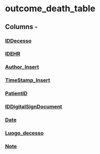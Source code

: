 
# outcome_death_table

## Columns - 

### [IDDecesso](outcome_death_table/IDDecesso.md)
### [IDEHR](outcome_death_table/IDEHR.md)
### [Author_Insert](outcome_death_table/Author_Insert.md)
### [TimeStamp_Insert](outcome_death_table/TimeStamp_Insert.md)
### [PatientID](outcome_death_table/PatientID.md)
### [IDDigitalSignDocument](outcome_death_table/IDDigitalSignDocument.md)
### [Date](outcome_death_table/Date.md)
### [Luogo_decesso](outcome_death_table/Luogo_decesso.md)
### [Note](outcome_death_table/Note.md)

